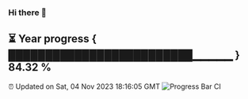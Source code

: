 ### Hi there 👋
⏳ Year progress { █████████████████████████▁▁▁▁▁ } 84.32 %
---
⏰ Updated on Sat, 04 Nov 2023 18:16:05 GMT
![Progress Bar CI](https://github.com/liununu/liununu/workflows/Progress%20Bar%20CI/badge.svg)
